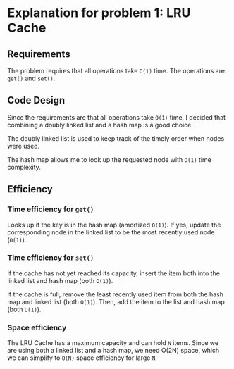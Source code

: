 # Explanation for problem 1: LRU Cache

## Requirements
The problem requires that all operations take `O(1)` time.
The operations are: `get()` and `set()`.


## Code Design

Since the requirements are that all operations take `O(1)` time, I decided that combining a doubly linked list and a hash map is a good choice.

The doubly linked list is used to keep track of the timely order when nodes were used.

The hash map allows me to look up the requested node with `O(1)` time complexity.

## Efficiency

### Time efficiency for `get()`
Looks up if the key is in the hash map (amortized `O(1)`). If yes, update the corresponding node in the linked list to be the most recently used node (`O(1)`).

### Time efficiency for `set()`
If the cache has not yet reached its capacity, insert the item both into the linked list and hash map (both `O(1)`).

If the cache is full, remove the least recently used item from both the hash map and linked list (both `O(1)`). Then, add the item to the list and hash map (both `O(1)`).

### Space efficiency
The LRU Cache has a maximum capacity and can hold `N` items. Since we are using both a linked list and a hash map, we need O(2N) space, which we can simplify to `O(N)` space efficiency for large `N`.


